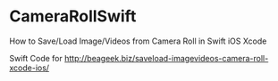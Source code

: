 # CameraRollSwift
How to Save/Load Image/Videos from Camera Roll in Swift iOS Xcode

Swift Code for <http://beageek.biz/saveload-imagevideos-camera-roll-xcode-ios/>

